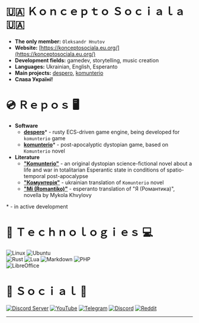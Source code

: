 # 🇺🇦 Ｋｏｎｃｅｐｔｏ Ｓｏｃｉａｌａ 🇺🇦

* **The only member:** `Oleksandr Hnutov`
* **Website:** [https://konceptosociala.eu.org/](https://konceptosociala.eu.org/)
* **Development fields:** gamedev, storytelling, music creation
* **Languages:** Ukrainian, English, Esperanto
* **Main projects:** [despero](https://github.com/konceptosociala/despero), [komunterio](https://github.com/konceptosociala/komunterio)
* **Слава Україні!**

# 💿 Ｒｅｐｏｓ 🖥️

* **Software**
	* [**despero**](https://github.com/konceptosociala/despero)\* - rusty ECS-driven game engine, being developed for `komunterio` game
	* [**komunterio**](https://github.com/konceptosociala/komunterio)\* - post-apocalyptic dystopian game, based on `Komunterio` novel
* **Literature**
	* [**"Komunterio"**](https://github.com/konceptosociala/Komunterio-EO) - an original dystopian science-fictional novel about a life and war in totalitarian Esperantic state in conditions of spatio-temporal post-apocalypse
	* [**"Комунтерія"**](https://github.com/konceptosociala/Komunterio-UA) - ukrainian translation of `Komunterio` novel
	* [**"Mi (Romantiko)"**](https://github.com/konceptosociala/Mi-Romantiko) - esperanto translation of "Я (Романтика)",  novella by Mykola Khvylovy
	
\* - in active development

# 🤖 Ｔｅｃｈｎｏｌｏｇｉｅｓ 💻

![Linux](https://img.shields.io/badge/Linux-FCC624?style=for-the-badge&logo=linux&logoColor=black)
![Ubuntu](https://img.shields.io/badge/Ubuntu-E95420?style=for-the-badge&logo=ubuntu&logoColor=white)
<br>
![Rust](https://img.shields.io/badge/rust-%23000000.svg?style=for-the-badge&logo=rust&logoColor=white)
![Lua](https://img.shields.io/badge/lua-%232C2D72.svg?style=for-the-badge&logo=lua&logoColor=white)
![Markdown](https://img.shields.io/badge/markdown-%23000000.svg?style=for-the-badge&logo=markdown&logoColor=white)
![PHP](https://img.shields.io/badge/php-%23777BB4.svg?style=for-the-badge&logo=php&logoColor=white)
<br>
![LibreOffice](https://img.shields.io/badge/LibreOffice-%2318A303?style=for-the-badge&logo=LibreOffice&logoColor=white)

# 📱 Ｓｏｃｉａｌ 💬

[![Discord Server](https://img.shields.io/badge/Discord%20Server-%235865F2.svg?style=for-the-badge&logo=discord&logoColor=white)](#)
[![YouTube](https://img.shields.io/badge/YouTube-%23FF0000.svg?style=for-the-badge&logo=YouTube&logoColor=white)](#)
[![Telegram](https://img.shields.io/badge/Telegram-2CA5E0?style=for-the-badge&logo=telegram&logoColor=white)](https://t.me/konceptosociala/)
[![Discord](https://img.shields.io/badge/Discord-%235865F2.svg?style=for-the-badge&logo=discord&logoColor=white)](#)
[![Reddit](https://img.shields.io/badge/Reddit-FF4500?style=for-the-badge&logo=reddit&logoColor=white)](https://www.reddit.com/r/konceptosociala/)

---
